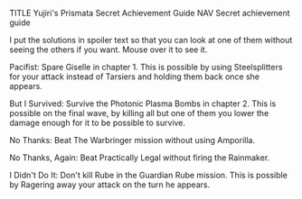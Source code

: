 TITLE Yujiri's Prismata Secret Achievement Guide
NAV Secret achievement guide

I put the solutions in spoiler text so that you can look at one of them without seeing the others if you want. Mouse over it to see it.


Pacifist: <span class="spoiler">Spare Giselle in chapter 1. This is possible by using Steelsplitters for your attack instead of Tarsiers and holding them back once she appears.</span>

But I Survived: <span class="spoiler">Survive the Photonic Plasma Bombs in chapter 2. This is possible on the final wave, by killing all but one of them you lower the damage enough for it to be possible to survive.</span>

No Thanks: <span class="spoiler">Beat The Warbringer mission without using Amporilla.</span>

No Thanks, Again: <span class="spoiler">Beat Practically Legal without firing the Rainmaker.</span>

I Didn't Do It: <span class="spoiler">Don't kill Rube in the Guardian Rube mission. This is possible by Ragering away your attack on the turn he appears.</span>
